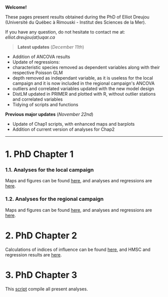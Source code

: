 **Welcome!**

These pages present results obtained during the PhD of Elliot Dreujou (Université du Québec à Rimouski - Institut des Sciences de la Mer).

If you have any question, do not hesitate to contact me at: *elliot.dreujou(at)uqar.ca*

> **Latest updates** (*December 11th*)<br>
- Addition of ANCOVA results
- Update of regressions:
 - characteristic species removed as dependent variables along with their respective Poisson GLM
 - depth removed as independant variable, as it is useless for the local campaign and it is now included in the regional campaign's ANCOVA
 - outliers and correlated variables updated with the new model design
 - DistLM updated in PRIMER and plotted with R, without outlier stations and correlated variables
- Tidying of scripts and functions

**Previous major updates** (*November 22nd*)<br>
- Update of Chap1 scripts, with enhanced maps and barplots
- Addition of current version of analyses for Chap2

-----


# 1. PhD Chapter 1

### 1.1. Analyses for the local campaign

Maps and figures can be found [here](https://eldre.github.io/eldre-phd/Chap1/C1_analyses_loc1.html), and analyses and regressions are [here](https://eldre.github.io/eldre-phd/Chap1/C1_analyses_loc2.html).

### 1.2. Analyses for the regional campaign

Maps and figures can be found [here](https://eldre.github.io/eldre-phd/Chap1/C1_analyses_reg1.html), and analyses and regressions are [here](https://eldre.github.io/eldre-phd/Chap1/C1_analyses_reg2.html).

# 2. PhD Chapter 2

Calculations of indices of influence can be found [here](https://eldre.github.io/eldre-phd/Chap2/C2_analyses_1.html), and HMSC and regression results are [here](https://eldre.github.io/eldre-phd/Chap2/C2_analyses_2.html).

# 3. PhD Chapter 3

This [script](https://eldre.github.io/eldre-phd/Chap3/C3_analyses.html) compile all present analyses.
